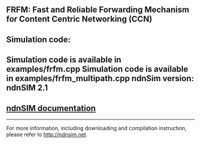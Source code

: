 FRFM: Fast and Reliable Forwarding  Mechanism for Content Centric Networking (CCN)
---------------
Simulation code:
---------------
Simulation code is available in examples/frfm.cpp
Simulation code is available in examples/frfm_multipath.cpp
ndnSim version: ndnSIM 2.1
-------------------------------------------- 

[ndnSIM documentation](http://ndnsim.net)
---------------------------------------------
---------------------------------------------
For more information, including downloading and compilation instruction, please refer to
http://ndnsim.net.
